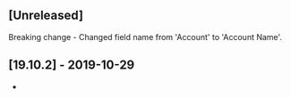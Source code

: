 ## [Unreleased]
Breaking change - Changed field name from 'Account' to 'Account Name'.

## [19.10.2] - 2019-10-29
-